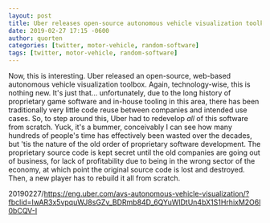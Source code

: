```yaml
---
layout: post
title: Uber releases open-source autonomous vehicle visualization toolkit
date: 2019-02-27 17:15 -0600
author: quorten
categories: [twitter, motor-vehicle, random-software]
tags: [twitter, motor-vehicle, random-software]
---
```


Now, this is interesting.  Uber released an open-source, web-based
autonomous vehicle visualization toolbox.  Again, technology-wise,
this is nothing new.  It's just that... unfortunately, due to the long
history of proprietary game software and in-house tooling in this
area, there has been traditionally very little code reuse between
companies and intended use cases.  So, to step around this, Uber had
to redevelop _all_ of this software from scratch.  Yuck, it's a
bummer, conceivably I can see how many hundreds of people's time has
effectively been wasted over the decades, but 'tis the nature of the
old order of proprietary software development.  The proprietary source
code is kept secret until the old companies are going out of business,
for lack of profitability due to being in the wrong sector of the
economy, at which point the original source code is lost and
destroyed.  Then, a new player has to rebuild it all from scratch.

20190227/https://eng.uber.com/avs-autonomous-vehicle-visualization/?fbclid=IwAR3x5vpquWJ8sGZv_BDRmb84D_6QYuWlDtUn4bX1S1HrhixM2O6l0bCQV-I
